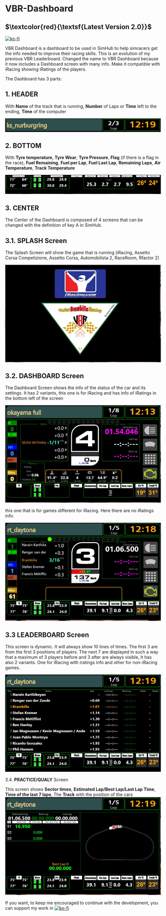 # VBR-Dashboard

## $\textcolor{red}{\textsf{Latest Version 2.0}}$

[![ko-fi](https://ko-fi.com/img/githubbutton_sm.svg)](https://ko-fi.com/J3J7VCJQC)

VBR Dashboard is a dashboard to be used in SimHub to help simracers get the info needed to improve their racing skills. This is an evolution of my previous VBR Leaderboard. Changed the name to VBR Dashboard because it now includes a Dashboard screen with many info. Make it compatible with iRacing showing iRatings of the players.

The Dashboard has 3 parts:

## 1. **HEADER**
   
With **Name** of the track that is running, **Number** of Laps or **Time** left to the ending, **Time** of the computer

![image](https://raw.githubusercontent.com/VictorMCFreitas/VBR-Dashboard/a4acd132ad9a88c0da318a5add94720eec45d214/Cabe%C3%A7alho.png)

## 2. **BOTTOM**

With **Tyre temperature**, **Tyre Wear**, **Tyre Pressure**, **Flag** (if there is a flag in the race), **Fuel Remaining**, **Fuel per Lap**, **Fuel Last Lap**, **Remaining Laps**, **Air Temperature**, **Track Temperature**

![image](https://raw.githubusercontent.com/VictorMCFreitas/VBR-Dashboard/a4acd132ad9a88c0da318a5add94720eec45d214/Bottom.png)

## 3. **CENTER**

The Center of the Dashboard is composed of 4 screens that can be changed with the definition of key A in SimHub.

## 3.1. **SPLASH** Screen

The Splash Screen will show the game that is running (iRacing, Assetto Corsa Competizione, Assetto Corsa, Automobilista 2, RaceRoom, Rfactor 2)

![image](https://raw.githubusercontent.com/VictorMCFreitas/VBR-Dashboard/a4acd132ad9a88c0da318a5add94720eec45d214/Pic%201.png)

## 3.2. **DASHBOARD** Screen

The Dashboard Screen shows the info of the status of the car and its settings. It has 2 variants, this one is for iRacing and has info of iRatings in the bottom left of the screen

![image](https://raw.githubusercontent.com/VictorMCFreitas/VBR-Dashboard/a4acd132ad9a88c0da318a5add94720eec45d214/Pic%202.png)

this one that is for games different for iRacing. Here there are no iRatings info.

![image](https://raw.githubusercontent.com/VictorMCFreitas/VBR-Dashboard/a4acd132ad9a88c0da318a5add94720eec45d214/Pic%202a.png)

## 3.3 **LEADERBOARD** Screen

This screen is dynamic. It will always show 10 lines of times. The first 3 are from the first 3 positions of players. The next 7 are displayed in such a way that a maximum of 3 players before and 3 after are always visible, It has also 2 variants. One for iRacing with iratings info and other for non-iRacing games.

![image](https://raw.githubusercontent.com/VictorMCFreitas/VBR-Dashboard/a4acd132ad9a88c0da318a5add94720eec45d214/Pic%203a.png)

3.4. **PRACTICE/QUALY** Screen

This screen shows **Sector times**, **Estimated Lap/Best Lap/Last Lap Time**, **Time of the last 7 laps**, The **Track** with the position of the cars
![image](https://raw.githubusercontent.com/VictorMCFreitas/VBR-Dashboard/a4acd132ad9a88c0da318a5add94720eec45d214/Pic%204.png)

If you want, to keep me encouraged to continue with the development, you can support my work in
[![ko-fi](https://ko-fi.com/img/githubbutton_sm.svg)](https://ko-fi.com/J3J7VCJQC)
